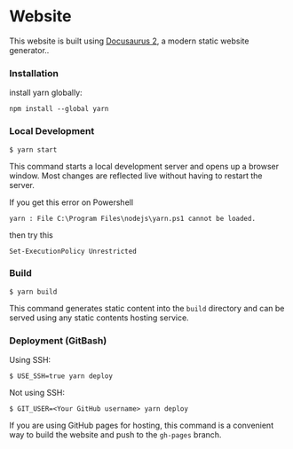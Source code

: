 # Website

This website is built using [Docusaurus 2](https://docusaurus.io/), a modern static website generator..

### Installation

install yarn globally:

```
npm install --global yarn
```




### Local Development

```
$ yarn start
```

This command starts a local development server and opens up a browser window. Most changes are reflected live without having to restart the server.

If you get this error on Powershell
```
yarn : File C:\Program Files\nodejs\yarn.ps1 cannot be loaded.
```

then try this
```
Set-ExecutionPolicy Unrestricted
```

### Build

```
$ yarn build
```

This command generates static content into the `build` directory and can be served using any static contents hosting service.

### Deployment (GitBash)

Using SSH:

```
$ USE_SSH=true yarn deploy
```

Not using SSH:

```
$ GIT_USER=<Your GitHub username> yarn deploy
```

If you are using GitHub pages for hosting, this command is a convenient way to build the website and push to the `gh-pages` branch.
